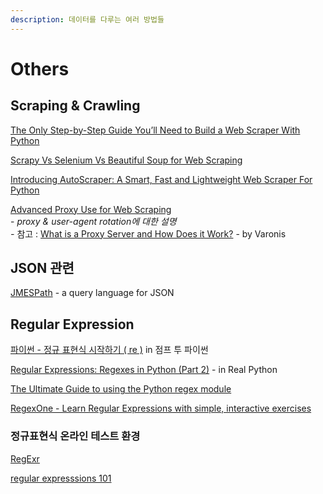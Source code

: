 ```yaml
---
description: 데이터를 다루는 여러 방법들
---
```


# Others

## Scraping & Crawling

[The Only Step-by-Step Guide You’ll Need to Build a Web Scraper With Python](https://medium.com/better-programming/the-only-step-by-step-guide-youll-need-to-build-a-web-scraper-with-python-e79066bd895a)

[Scrapy Vs Selenium Vs Beautiful Soup for Web Scraping](https://medium.com/@srimanikantapalakollu/scrapy-vs-selenium-vs-beautiful-soup-for-web-scraping-24008b6c87b8)

[Introducing AutoScraper: A Smart, Fast and Lightweight Web Scraper For Python](https://medium.com/better-programming/introducing-autoscraper-a-smart-fast-and-lightweight-web-scraper-for-python-20987f52c749)

[Advanced Proxy Use for Web Scraping](http://blog.adnansiddiqi.me/advanced-proxy-use-for-web-scraping/)\
&#x20; \-  _proxy & user-agent rotation에 대한 설명_\
&#x20; _-_  참고 : [What is a Proxy Server and How Does it Work?](https://www.varonis.com/blog/what-is-a-proxy-server/) - by Varonis

## JSON 관련&#x20;

[JMESPath](https://github.com/jmespath/jmespath.py) - a query language for JSON

## Regular Expression

[파이썬 - 정규 표현식 시작하기 ( re )](https://wikidocs.net/4308) in 점프 투 파이썬

[Regular Expressions: Regexes in Python (Part 2)](https://realpython.com/regex-python-part-2/) - in Real Python&#x20;

[The Ultimate Guide to using the Python regex module](https://towardsdatascience.com/the-ultimate-guide-to-using-the-python-regex-module-69aad9e9ba56)

[ RegexOne - Learn Regular Expressions with simple, interactive exercises](https://regexone.com/)

### 정규표현식 온라인 테스트 환경

[RegExr](https://regexr.com)

[regular expresssions 101](https://regex101.com)
